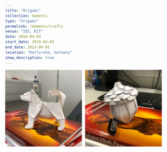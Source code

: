 ```yaml
---
title: "Origami"
collection: moments
type: "Origami"
permalink: /moments/crafts
venue: "IES, KIT"
date: 2019-04-03
start_date: 2019-04-03
end_date: 2023-04-01
location: "Karlsruhe, Germany"
show_description: true
---
```


<div style="display: flex; gap: 10px; margin-bottom: 15pt;">
  <img src="../images/moments/IMG_0745.jpg" alt="crafts" style="width: calc(50% - 5px);">
  <img src="../images/moments/IMG_0763.jpg" alt="crafts" style="width: calc(50% - 5px);">
</div>